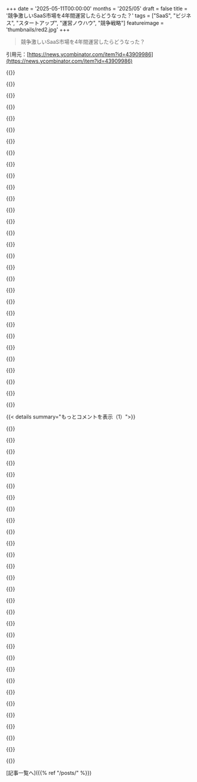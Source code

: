 +++
date = '2025-05-11T00:00:00'
months = '2025/05'
draft = false
title = '競争激しいSaaS市場を4年間運営したらどうなった？'
tags = ["SaaS", "ビジネス", "スタートアップ", "運営ノウハウ", "競争戦略"]
featureimage = 'thumbnails/red2.jpg'
+++

> 競争激しいSaaS市場を4年間運営したらどうなった？

引用元：[https://news.ycombinator.com/item?id=43909986](https://news.ycombinator.com/item?id=43909986)




{{<matomeQuote body="「＞ Competitors don’t really matter」これマジで図星！<br>俺も競争が激しいとこにいるけど、競合のガキみたいな創業者が、俺がフィードにいただけなのにSNSでブロックしてきたわ。<br>でも、それがかえって良かった。すぐに連中のノイズから距離を置いて、SNSの注目を追うんじゃなくて顧客に集中できたからね。<br>マジでこれだけは言っとくわ。競合を見るな。顧客とマーケットを見ろ。" userName="openplatypus" createdAt="2025/05/11 14:54:37" color="#ff5c5c">}}




{{<matomeQuote body="ハハ！YCの創業者がデモ見た後、訴えてやる、お前のIPは全部俺のものだって脅してきたことあるよ :)" userName="MarcelOlsz" createdAt="2025/05/11 16:22:13" color="#ff5c5c">}}




{{<matomeQuote body="いいね！その時のやり取り、額装でもしとけば良かったね。きっと良い刺激になっただろうし。" userName="andrewmcwatters" createdAt="2025/05/11 18:28:05" color="">}}




{{<matomeQuote body="電話、録音してあるよ。俺が「たった2週間くらいで作った」って言った瞬間の、そいつのうんざりした顔、プリントアウトできるぜ。" userName="MarcelOlsz" createdAt="2025/05/11 23:15:47" color="#ff33a1">}}




{{<matomeQuote body="読んだ本にこんな考え方もあったよ。競争が多いってのは、実は良いことなんだ。<br>誰もいない「ガラ空き」の市場に来たら、可能性は2つ。<br>1. アイデアの最初の人間。<br>2. 他のたくさんの人が同じアイデアで失敗した。<br>2の方が可能性高いよね。<br>逆に、競合がたくさんいる分野なら、そのビジネスアイデアが持続可能だってことの証明になる。市場がN個の会社を支えられるなら、N+1も支えられるはず。特に新しいものをもたらすならね。" userName="gwd" createdAt="2025/05/12 08:07:04" color="#ff33a1">}}




{{<matomeQuote body="超役立つ洞察だよ、ブラザー！" userName="dannyxertify" createdAt="2025/05/12 02:48:51" color="">}}




{{<matomeQuote body="記事、ただの自慢かと思ったけど違ったね。シェアありがとう。<br>体験談だけど、証明書アプリ[1]を開発。ターゲット考えず製品化したらユーザー見つからず。<br>友達がチケット販売で苦労してる話を聞いて、「これまでに作ったもので拡張できるんじゃね？」って思ったんだ（全然そんなことなかったけど）。<br>それでアプリをホワイトラベルのチケット販売プラットフォーム[2]に拡張したら、みんな使い始めて、証明書機能も使ってくれたんだ（「イベント証明書作れるの？すげー！」って）。<br>どうアドバイスにまとめれば良いか分かんないけど、言いたいことはわかるだろ。<br>South Parkのミームみたい。ステップ1：ユーザーを聞く、ステップ2：？？？、ステップ3：利益！<br>[1] https://news.ycombinator.com/item?id=43483919<br>[2] https://pentas.id/" userName="wiradikusuma" createdAt="2025/05/11 18:15:37" color="#ff5c5c">}}




{{<matomeQuote body="一部の協会は、会員にワークショップとかに出てクレジットを集めるのを義務付けてるんだ。年に最低限集めなきゃいけないクレジットがあって、そうしないと会員資格を失うんだよ。" userName="wiradikusuma" createdAt="2025/05/12 05:18:13" color="">}}




{{<matomeQuote body="つまりイベント参加した証明ってこと？" userName="rareitem" createdAt="2025/05/12 08:29:28" color="">}}




{{<matomeQuote body="これ、俺が考えてる通りなら、イベントに参加した証明になるってことだね。他の国がどうなのかは分からないけど、ブラジルみたいないくつかの国だと、コンピューターサイエンスみたいな学科では”追加時間”が必要で、これは授業とか講義で稼げるんだ。大学にやったって証明するには、参加した”証明書”がいるわけ。たいてい、イベント名と日付、自分の名前が入ったPDFファイルだね。" userName="MrPowerGamerBR" createdAt="2025/05/12 18:44:29" color="">}}




{{<matomeQuote body="”競合なんて実は大して関係ない […] 確かに、お客さんが使う前に必要とする”当たり前の機能”はあるけど、それ以上に本当の競合は、自分の製品の認知度がないことなんだ”。<br>この引用、マジ好きだわ。これって、すごく良い問題領域で解決策を見つけても、分かりやすい競合がいるからって作るのを諦めちゃう、よくある実行麻痺に対処できる考え方だと思う。" userName="8bite" createdAt="2025/05/11 14:59:25" color="#ff33a1">}}




{{<matomeQuote body="すごくバランスが取れてて地に足のついた記事だね。めっちゃ気に入ったよ！<br>ほんと他のコメントでも言われてたけど、個人的な触れ合いがインディー開発者には最高の武器だわ。だから顧客と話すのが大事。<br>俺も本業の傍らAndroidアプリ作ってるけど、常に顧客第一で、彼らの困りごとを解決したり提案を実装したりするのを誇りにしてるんだ。共感ってすごく大事。大企業には難しいことだよね。<br>おすすめの本、チェックしてみるね！" userName="jurgenkesker" createdAt="2025/05/11 14:00:35" color="#ff5c5c">}}




{{<matomeQuote body="そのAndroidアプリって何？もし一般向けなら、ここで宣伝する良いチャンスじゃん 😊" userName="rahimnathwani" createdAt="2025/05/11 16:02:21" color="">}}




{{<matomeQuote body="正直、顧客獲得がめちゃくちゃ難しいと感じる。競合に比べて決して劣ってない、盤石な製品なのに。アクセスはあるのにサインアップが全然ないんだ。たぶん対象ユーザーがプログラマーとか技術系ビジネス向けだからかな。開発はほとんど何でもできるんだけど、マーケティングが俺を殺しにかかってくる。" userName="arewethereyeta" createdAt="2025/05/11 13:32:49" color="#ff5c5c">}}




{{<matomeQuote body="価格がユーロ表示なのがちょっと気になったな（俺はオーストラリアにいるんだ）。もし既に製品を知ってて必要だって分かってたら問題ないけど、”冷やかし”の訪問者としては、即購入につながらない小さな要因になるかもね。" userName="afro88" createdAt="2025/05/11 14:31:25" color="">}}




{{<matomeQuote body="俺たちも価格はEUROだけにしてるんだ。サーバー代も給料も運用経費も会計コストも全部EUROだからね。主にヨーロッパのお客さんをターゲットにしてるから助かるけど、USD建てにするのは正直難しいんだよね。" userName="openplatypus" createdAt="2025/05/11 15:01:01" color="#ff33a1">}}




{{<matomeQuote body="マーケティングの経験について教えてほしいな。おすすめの講座とか、試してみて効果あったりなかったりしたチャネルとかある？TwitterとかRedditのコメント欄とかDiscordサーバーで自分のプロダクト紹介してみたんだ。そしたら1週間で30件くらい登録あったんだけど、これじゃ続かないから、他に方法ないか試したいんだよね。" userName="flashblaze" createdAt="2025/05/11 13:43:58" color="">}}




{{<matomeQuote body="俺も同じこと考えてさ、ヨーロッパだからEUR建てだけにしたんだ。そしたら登録がめちゃくちゃ減っちゃって。EURとUSD両方表示するようにしたらまたお客さん増え始めて、ほとんどUSDで購入してるんだ。会計大変かって？うん。換金レートで損するかって？うん。でももっと儲かってるかって？うん。特定の市場だけを狙うなら別だけど、アメリカの多くの人はEUROなんて知らないかもね。彼らにとってはジンバブエドルみたいなもんだよ。" userName="skwee357" createdAt="2025/05/11 17:12:18" color="#ff5733">}}




{{<matomeQuote body="空気を読まないようで悪いけど、元の投稿者さんはマーケティングがすごく難しいし、まだうまくいってないって言ってるんだよね。だから、おすすめ聞く相手としては一番ダメだと思うよ（悪気はないからね）。あなたと同じ目標とか状況で、今マーケティングで成功してる人にアドバイス聞くのがいいんじゃないかな。" userName="sebastiennight" createdAt="2025/05/11 18:27:30" color="">}}




{{<matomeQuote body="1週間で30登録は十分続くと思うけどな。なんで続かないって言うのか分からないよ。お客さんが別のお客さんを連れてくるんだから。俺なんて週に10件でも欲しいくらいだよ。ブログ（時間かかる）とコールドメール以外は全部試したけど、Redditのコメントが一番効く気がする。" userName="arewethereyeta" createdAt="2025/05/11 13:49:44" color="">}}




{{<matomeQuote body="換金レートで損する？うん。＜br＞ベンダーがいる場所によるけど、USDとEURのアカウント両方持てば換金損失を防げるかもね。うちは銀行を2つ使ってて（念のためね）、それぞれEURとかUSDとかいくつかの通貨（CAD、SGD）で入金できて、その通貨のまま残高を持ってるんだ。それでDigitalOceanにはUSD残高で払ったり、BunnyCDNにはEUR残高で払ったりしてる。だからほとんど換金で損することはないんだよ。" userName="sebastiennight" createdAt="2025/05/11 18:31:29" color="#785bff">}}




{{<matomeQuote body="たぶん「セールスが必要」ってのは、実際の売り上げじゃなくてセールスチームとか担当者のことじゃないかな。何が悪いのか、どう改善できるか判断するのは難しいね、だってあなたのプロジェクトが何なのか分からないから。もしかしたらランディングページに変な間違いがあって人がドン引きしてるかも？それか、人が実際に困ってない問題を解決しようとしてるか、解決する問題がちゃんと伝わってないのかもね。人が登録すらしない一番よくある理由はこの辺だと思うよ。" userName="CaptainOfCoit" createdAt="2025/05/11 14:00:35" color="#785bff">}}




{{<matomeQuote body="成功は実行力が33.333％。マーケティングが勝負の分かれ目だよ。例えば、CursorとかAider、Windsurf、copilotはよく見るけど、clineとかrooは全然見ないし、Supermavenも最初の方に少し見ただけ。CursorはSupermaven作った人のbabble使ってるのに、CursorユーザーでもAiderとかclineは知っててもSupermavenは知らない人が多い。これが答えだよ。P.S. Supermavenとは何の関係もないけど、個人的には毎日使ってる。CursorとかWindsurfは過大評価されてて、いつか買収されてダメになるんじゃないかと思う（WindsurfはもうoAIに吸収されたけどね）。" userName="n_ary" createdAt="2025/05/11 14:21:13" color="#ff5c5c">}}




{{<matomeQuote body="価格設定考えた？大企業向けだと基本プランが安すぎるとダメなんだよね。購買プロセスが大変で、規制準拠とか不正対策みたいに大事なことで月10ドルとかだと経理が納得しない。その価格帯の小さなベンダーは予算あるかもしれないけど、導入する気が起きないかも。100倍にしたらどうなるか興味あるな。" userName="edmundsauto" createdAt="2025/05/11 21:00:09" color="#ff5c5c">}}




{{<matomeQuote body="ああ、問題は確かにあるって信じて。俺、両方の業界に詳しいんだけど、俺のサービスが大きな穴を埋めてるってのは確かなんだ。ただ、コンバージョンさせるのが下手なだけなんだよね。" userName="arewethereyeta" createdAt="2025/05/11 17:48:29" color="">}}




{{<matomeQuote body="マーケーサーだよ。君のホームページのUSE CASESって「何でもOK」みたいになってるけど、早い段階でユースケースを絞った方がいい。業界ごとに特別なニーズがあって、自分たちにどう合うか知りたいんだ。ターゲット絞るとマーケティングも楽になるよ。広げすぎるのはfoundersのよくあるミスだよ。サイトデザインはいい。ブランド名「visitorquery」も分かりにくい。「detectvpn」みたいな方が直接的でいいかも。" userName="kristianc" createdAt="2025/05/11 18:02:04" color="#ff5c5c">}}




{{<matomeQuote body="”Stop being stubborn”ってのはひどい言い方だったね。なんで俺がこんな見下した、侮辱的な返事されなきゃいけないのか分かんないよ。ちなみに、俺たちはUSD建てで価格設定してたんだ。それをやめてもコンバージョンには全然変化なかったんだよ。" userName="openplatypus" createdAt="2025/05/11 17:37:33" color="">}}




{{<matomeQuote body="B2B？それとも個人向け？オーガニックマーケティングはIG／TTでやるべきだよ。Redditは初期の伸びにはいいけどね。他のプラットフォームならちゃんとやれば何百万も表示される可能性ある。でも、それは多くの人がマジで欲しいものじゃないとね。" userName="wahnfrieden" createdAt="2025/05/11 13:54:04" color="#ff33a1">}}




{{<matomeQuote body="もし俺が間違ってたら教えて欲しいんだけど、これあんまりうまく動かないんじゃない？君のページで”Proxy／VPN detected”って出たんだけど、俺プロキシもVPNも使ってないんだよ。" userName="wooque" createdAt="2025/05/11 22:49:56" color="#ff33a1">}}




{{<matomeQuote body="もし間違ってたら教えて。EU企業は収入を現地通貨（EUR）で報告する義務がある。たとえ非EURで受け取っても、取引日のレートでEURとして記録する必要がある。だから、非EURで持ってても通貨変動回避には役立たない。これは会計アドバイスじゃないよ。" userName="skwee357" createdAt="2025/05/12 11:56:26" color="#45d325">}}




{{< details summary="もっとコメントを表示（1）">}}

{{<matomeQuote body="まあ、エンタープライズプランにはあの値段があるけどさ。一番安いプランをこんなに低く設定すると、サービス全体が「重要じゃない」って見えちゃうってこと？" userName="arewethereyeta" createdAt="2025/05/11 21:14:10" color="">}}




{{<matomeQuote body="厳しく聞こえたらごめん、でもIP addressとregistered allocationsを比べるのは高度な製品じゃないよ。単にみんなが欲しがってないだけかもね？勘違いしないでほしいんだけど、僕も開発者にあまり評価されない分野で働いてるから気持ちはわかるんだ。Programmer相手に売るのはマジ大変だし、価格に対する反応もムラありすぎ。（Hardwareには何千ドルも出すのに、$1 appsには鼻で笑う。）" userName="andrewmcwatters" createdAt="2025/05/11 18:31:33" color="#ff5c5c">}}




{{<matomeQuote body="It is B2Cだよ。India出身だからTTは無理かな。My productもReels materialじゃないし。Adsは他のoption全部試してからにしたいんだ。" userName="flashblaze" createdAt="2025/05/11 14:00:35" color="">}}




{{<matomeQuote body="いい例だね。仕事でCursorにお金払ったけど（company credit cardで）、AiderとかWindsurf、Supermaven、cline、rooの存在なんて知らなかったよ。実際、Windsurf以外は君のコメントで初めて知ったんだ。" userName="soneca" createdAt="2025/05/11 19:55:12" color="">}}




{{<matomeQuote body="そうだね。低価格帯のproviderでありつつenterprise productでもあるってmessageは混乱するかも。Folksは君をneat bucketに入れたがるんだ。そこにfitしないと、emotional discomfortを感じるらしい。君のpovでは違っても、customers perceptionとemotional responseがsome of your difficultiesを説明してるかもね。<br>CloudFlare for exampleはbasically gives it all away、except to the people who make so much money that they want to pay a lot for a few niceties。" userName="edmundsauto" createdAt="2025/05/11 22:08:29" color="#ff5c5c">}}




{{<matomeQuote body="＞Ship first, worry about scale later<br>これよく聞くけど、「shitty code書いて、throw money at it later」って誤解されてない？使ってるlanguageやtoolをちゃんと学べば、後々問題になる悪い決定を避けられるよ。DBaaSのmonitoring featureとか活用しよう。「DBがslow」って原因はいっぱいあるんだ。例えば、PostgresでUUIDv4 PKのwrite-heavy tableにindexed columnsたくさん、medium-large JSON blobsとか入れるとworst nightmare。（約180字）" userName="sgarland" createdAt="2025/05/11 18:36:19" color="#ff5c5c">}}




{{<matomeQuote body="このcommentすごいね。DB tierにあんまり詳しくないから、final paragraphのreal-world detailsマジ助かるよ。こういうことblogに書いてる？学習方法とかreference materialsでおすすめある？Intuition for good db design掴むにはexperienceが一番だろうけど、expert adviceがあればありがたいな。TIA" userName="chrisweekly" createdAt="2025/05/11 19:01:09" color="">}}




{{<matomeQuote body="I don’t generally blog about it, but I may at some point。For specific discussions on what I wrote about、I recommend (other than reading Postgres’ docs、of course) this [0] and this [1]、and anything else on those sites。If you like technical podcasts、postgres.fm [2] is pretty good。<br>[0]: https://www.cybertec-postgresql.com/en/hot-updates-in-postgr...<br>[1]: https://www.enterprisedb.com/blog/impact-full-page-writes?la...<br>[2]: https://postgres.fm/" userName="sgarland" createdAt="2025/05/11 19:11:27" color="#38d3d3">}}




{{<matomeQuote body="＞If you have taken the time to learn your language well, you can avoid a lot of really bad decisions that don’t cost you additional time．From my own experience，I can say that this mindset can easily become an eternal excuse to procrastinate building and shipping． “First，I must perfect my knowledge and tools—only then will I build my perfect product．” But that’s just another form of perfectionism，and often，it’s equivalent to never shipping anything at all．" userName="maerch" createdAt="2025/05/11 19:08:55" color="">}}




{{<matomeQuote body="そうそう，うっかりやっちゃうんだよ．例えば，トランザクション開いたままIDリストをループしてN+1とか引き起こすとか．ORM知らないと簡単だけど，知ってればすぐ解決．言語の例だと，文字列連結より正しい方法を使うとか．単体で大きな差はなくても，小さな改善は積もるから最初からちゃんとやるべき．" userName="sgarland" createdAt="2025/05/11 19:17:28" color="#ff5c5c">}}




{{<matomeQuote body="＞you’ll have customers that demand you rewrite your app just because they gave you $9<br>これ，俺も実際に見たことあるわ．客が3日以内に3回メールしてきて，そのうち1通には「時間は貴重だ」って書いてあったんだ．月7ドルのティアで購読して…翌日には解約したんだよ，製品が何をするかすら読んでなかったから…はぁ．" userName="fullstackchris" createdAt="2025/05/11 16:41:16" color="">}}




{{<matomeQuote body="＞Never give away ”unlimited” anything<br>これはめちゃくちゃ共感できるんだけど，多分違う理由からかな．もう成功してるビジネス内でプロダクトをローンチするところなんだ．見込み客にデモを見せる機会があって，製品の多くの側面について「この部分は無制限です」って言うようにしてるんだ．一方で，上に書かれてることに関連して，大量に使うユーザーがコストになる可能性はあるけど，正直それはありそうにない．でも，提供するものの特定の側面に制限を設けることで，価値があるように見えるんじゃないかって思うんだ．希少なリソースとして扱えばね．" userName="gcanyon" createdAt="2025/05/11 13:26:42" color="#785bff">}}




{{<matomeQuote body="これはもう考えてるだろうけど，買い手としては，サービス提供者にとって実質的なスケールコストがかかるものについて「無制限」って聞きたくないんだよ．それって持続不可能に聞こえるし，後で変わるか問題の原因になりそうだからね．逆に，恣意的な制限がないのは素晴らしい．" userName="jspiral" createdAt="2025/05/11 13:33:31" color="#785bff">}}




{{<matomeQuote body="そういう無制限の利用って，他の誰かがあなたの利用料を払ってるってこと．プロバイダーの価格が変わったり，成長が鈍化したりしたら，あなたの利用はもう他の誰かに補助されなくなるかもしれないんだ．あなたは自分が使ってる本当のコストを知らずに彼らに依存することになるリスクがあって，それもあなたにとって持続可能じゃないかも．" userName="benoau" createdAt="2025/05/11 13:43:40" color="#38d3d3">}}




{{<matomeQuote body="補足だけど，この推奨は，顧客から明示的に「1つのステータスページと同じ価格で200個なんて上司に言えない」って言われた経験から来てるんだ．彼らの既存の類似サービスのエンタープライズ契約が6桁なのにさ．彼らが支払うことを期待してた価格と比較して，安すぎたんだ．" userName="rozenmd" createdAt="2025/05/11 13:34:33" color="#45d325">}}




{{<matomeQuote body="共感するわ．数年開発してローンチしたけど，全然反応なかった．友達にさえ冷たくされたり…自分の計算ミスだね．モバイルUIも重要だって分かってたけど，時間がなくて後回しにしたんだ．全部は最初からできないね．スケジュール通りだけど期待外れだった．調整と集中が必要だけど，結局は続けることだね．" userName="gethly" createdAt="2025/05/11 14:32:41" color="#38d3d3">}}




{{<matomeQuote body="あなたの反応がないのは90%ひどいモバイルUIのせいだと思うね．モバイルUXは誰にとっても重要だよ．コンテンツクリエイター，あなたのターゲット市場にとっては，めっちゃ重要．他のどんな機能より後回しにしたなら，あなたはそれを過小評価してたってこと．まあ，言う価値があるか分からないけど，Cursor/AI を使ってウェブアプリスタイルをモバイルフレンドリーにするのにすごく良い経験をしたんだ．コピーライティングも少し手伝ってくれたよ．もし俺だったら試してみるかな．厳しいこと言うつもりはないけど，俺の視点では，あなたのモバイルUIがあなたのビジネスを壊してるよ．だからすぐ行動するのがおすすめ．頑張って！" userName="soneca" createdAt="2025/05/11 20:07:41" color="#45d325">}}




{{<matomeQuote body="君のサイト見てるけど、モバイル非対応ってデカい免責事項の方が実際のUIよりよっぽど気になるね。特にランディングページとしては全然大丈夫なのに。あの注意書きはもっと後で出すようにしたらどうかな？" userName="Nashooo" createdAt="2025/05/11 14:36:44" color="#ff5c5c">}}




{{<matomeQuote body="FAQには情報あるんだけど、もちろんスマホで見て壊れてるみたいに見えるから、サイトに入った時に教えてほしいって文句言われたみたいだね。君自身の事例を見ても、全員を満足させるなんて無理ってことだよ：D" userName="gethly" createdAt="2025/05/11 14:52:04" color="">}}




{{<matomeQuote body="これ、今まで読んだ中で一番良いブートストラップビジネスの記事の一つだわ。最高のヒントばっかり。<br>Analyticsの話、機能要望を鵜呑みにしないこと、顧客への直接的な問い合わせの重要性、MRR以外の指標の選定について、自分の経験とも重なってすごく共感したし、学びが多かったよ。特にAnalyticsと機能要望については、僕も同じ失敗をしたんだ。" userName="mtlynch" createdAt="2025/05/11 13:06:39" color="#38d3d3">}}




{{<matomeQuote body="＞Early on, prospective customers would tell me that they’d definitely buy if I had X feature,... の件ね。<br>これについて俺が見つけたコツはプリセールだよ。「機能がロードマップにあって、すぐに追加されるって分かってても、今買いますか？」って聞いてみるんだ。<br>もしYesで、クレジットカードで投票してくれるなら、約束を果たすためにすぐ作る。もしNoなら、その機能に時間を無駄にすべきじゃないってことだね。" userName="sebastiennight" createdAt="2025/05/11 18:34:42" color="#38d3d3">}}




{{<matomeQuote body="Yes, exactly! それが俺がたどり着いたのと同じ解決策だよ。「素晴らしい！3ヶ月分前払いしてもらえれば、その機能が使えるようになるまで請求は開始しません」って言うんだ。" userName="mtlynch" createdAt="2025/05/11 19:00:05" color="#ff5c5c">}}




{{<matomeQuote body="良い記事だね、気に入ったよ。みんなが君を見つけたお気に入りのチャネルは何だったの？" userName="I_Write_It" createdAt="2025/05/16 05:33:26" color="">}}




{{<matomeQuote body="すごく良かった。どんな成功指標を使ってるの？ 総リクエスト数とか？" userName="bix6" createdAt="2025/05/11 13:20:08" color="">}}




{{<matomeQuote body="サービスを使ってる人の数と、各アカウントが実行するチェック数を増やすことに取り組んでるよ（チェック数で課金してるから、その体験を一番良いものにすることにやる気が出てるんだ）" userName="rozenmd" createdAt="2025/05/11 13:26:17" color="#45d325">}}




{{<matomeQuote body="良い記事だね。特に気に入った点：みんなにどう見つけたか聞くこと、Docsこそ製品だってこと、徹底的にイテレーションすること。" userName="ezodude" createdAt="2025/05/12 15:16:03" color="">}}




{{<matomeQuote body="で、どうなったの？週2時間の作業ってうまくいった？今って利益出てる？それが唯一の仕事？もしそうなら、週2時間の作業だけで生活できる収入になるまで何年かかったの？enshittificationに勝ってハイパーグロースしないっていうその考え方、めっちゃ好きだよ。" userName="zug_zug" createdAt="2025/05/11 14:15:14" color="">}}




{{<matomeQuote body="結構記事読めばわかること多いんだけどさ。1日2時間で、MRRは＄500、それに本業もあるんだって。" userName="elijaht" createdAt="2025/05/11 18:34:05" color="">}}




{{<matomeQuote body="俺、ここ何年もMRRは公開してないし、＄500だったのなんてずいぶん前だよ。それどこから出てきた情報？" userName="rozenmd" createdAt="2025/05/16 09:28:17" color="">}}

{{</details>}}



[記事一覧へ]({{% ref "/posts/" %}})
